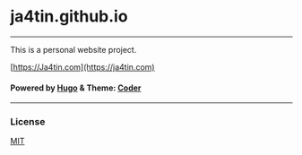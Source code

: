 
# ja4tin.github.io

---

This is a personal website project.

[https://Ja4tin.com](https://ja4tin.com)


#### Powered by [Hugo](https://gohugo.io/) & Theme: [Coder](https://themes.gohugo.io/themes/hugo-coder/)


---

### License
[MIT](https://choosealicense.com/licenses/mit/)
